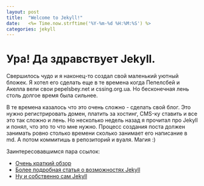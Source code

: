 ```yaml
---
layout: post
title:  "Welcome to Jekyll!"
date:   <%= Time.now.strftime('%Y-%m-%d %H:%M:%S') %>
categories: jekyll
---
```



# Ура! Да здравствует Jekyll.

Свершилось чудо и я наконец-то создал свой маленький уютный бложек. Я хотел его сделать еще в те времена когда
Пепелсбей и Акелла вели свои pepelsbey.net и cssing.org.ua. Но бесконечная лень столь долгое время была сильнее.

В те времена казалось что это очень сложно - сделать свой блог. Это нужно регистрировать домен,
платить за хостинг, CMS-ку ставить и все это так сложно и лень. Но несколько недель назад я прочитал про Jekyll и понял,
что это то что мне нужно. Процесс создания поста должен занимать ровно столько времени сколько занимает его написание в
md. А потом коммитишь в репозиторий и вуаля. Магия :)

Заинтересовавшимся пара ссылок:
- [Очень краткий обзор](http://habrahabr.ru/post/133261/)
- [Более подробная статья о возможностях Jekyll](http://habrahabr.ru/post/207650/)
- [Ну и собственно сам Jekyll](http://jekyllrb.com/)